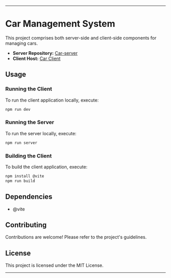 

---

# Car Management System

This project comprises both server-side and client-side components for managing cars.

- **Server Repository:** [Car-server](https://github.com/ManojGowda89/Car-server.git)
- **Client Host:** [Car Client](https://car-client-mzpd.onrender.com)

## Usage

### Running the Client

To run the client application locally, execute:

```bash
npm run dev
```

### Running the Server

To run the server locally, execute:

```bash
npm run server
```

### Building the Client

To build the client application, execute:

```bash
npm install @vite
npm run build
```

## Dependencies

- @vite

## Contributing

Contributions are welcome! Please refer to the project's guidelines.

## License

This project is licensed under the MIT License.

---


